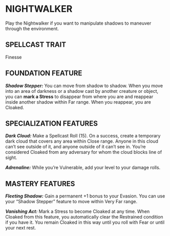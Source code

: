 # NIGHTWALKER

Play the Nightwalker if you want to manipulate shadows to maneuver through the environment.

## SPELLCAST TRAIT

Finesse

## FOUNDATION FEATURE

***Shadow Stepper:*** You can move from shadow to shadow. When you move into an area of darkness or a shadow cast by another creature or object, you can **mark a Stress** to disappear from where you are and reappear inside another shadow within Far range. When you reappear, you are Cloaked.

## SPECIALIZATION FEATURES

***Dark Cloud:*** Make a Spellcast Roll (15). On a success, create a temporary dark cloud that covers any area within Close range. Anyone in this cloud can’t see outside of it, and anyone outside of it can’t see in. You’re considered Cloaked from any adversary for whom the cloud blocks line of sight.

***Adrenaline:*** While you’re Vulnerable, add your level to your damage rolls.

## MASTERY FEATURES

***Fleeting Shadow:*** Gain a permanent +1 bonus to your Evasion. You can use your “Shadow Stepper” feature to move within Very Far range.

***Vanishing Act:*** Mark a Stress to become Cloaked at any time. When Cloaked from this feature, you automatically clear the Restrained condition if you have it. You remain Cloaked in this way until you roll with Fear or until your next rest.
